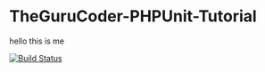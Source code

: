 TheGuruCoder-PHPUnit-Tutorial
=============================

hello this is me 

[![Build Status](https://travis-ci.org/andrefigueira/TheGuruCoder-PHPUnit-Tutorial.svg?branch=master)](https://travis-ci.org/andrefigueira/TheGuruCoder-PHPUnit-Tutorial)
